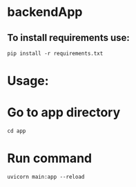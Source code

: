 # backendApp

## To install requirements use:

    pip install -r requirements.txt


# Usage:

# Go to app directory

    cd app

# Run command

    uvicorn main:app --reload

